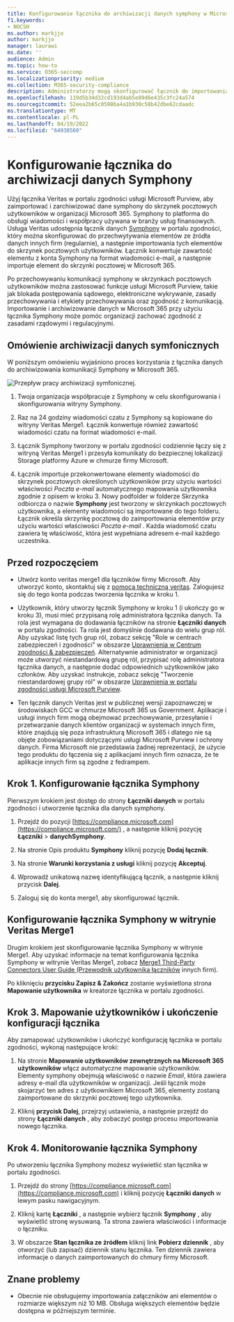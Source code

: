 ```yaml
---
title: Konfigurowanie łącznika do archiwizacji danych symphony w Microsoft 365
f1.keywords:
- NOCSH
ms.author: markjjo
author: markjjo
manager: laurawi
ms.date: ''
audience: Admin
ms.topic: how-to
ms.service: O365-seccomp
ms.localizationpriority: medium
ms.collection: M365-security-compliance
description: Administratorzy mogą skonfigurować łącznik do importowania i archiwizowania danych z veritas symphony do Microsoft 365. Ten łącznik umożliwia archiwizowanie danych ze źródeł danych innych firm w Microsoft 365. Po zarchiwizowania tych danych można zarządzać danymi innych firm za pomocą funkcji zgodności, takich jak blokada prawna, wyszukiwanie zawartości i zasady przechowywania.
ms.openlocfilehash: 119d5b34d32cd193d4ab5e89d6e435c3fc24a574
ms.sourcegitcommit: 52eea2b65c0598ba4a1b930c58b42dbe62cdaadc
ms.translationtype: MT
ms.contentlocale: pl-PL
ms.lasthandoff: 04/19/2022
ms.locfileid: "64938560"
---
```

# <a name="set-up-a-connector-to-archive-symphony-data"></a>Konfigurowanie łącznika do archiwizacji danych Symphony

Użyj łącznika Veritas w portalu zgodności usługi Microsoft Purview, aby zaimportować i zarchiwizować dane symphony do skrzynek pocztowych użytkowników w organizacji Microsoft 365. Symphony to platforma do obsługi wiadomości i współpracy używana w branży usług finansowych. Usługa Veritas udostępnia łącznik danych [Symphony](https://globanet.com/symphony) w portalu zgodności, który można skonfigurować do przechwytywania elementów ze źródła danych innych firm (regularnie), a następnie importowania tych elementów do skrzynek pocztowych użytkowników. Łącznik konwertuje zawartość elementu z konta Symphony na format wiadomości e-mail, a następnie importuje element do skrzynki pocztowej w Microsoft 365.

Po przechowywaniu komunikacji symphony w skrzynkach pocztowych użytkowników można zastosować funkcje usługi Microsoft Purview, takie jak blokada postępowania sądowego, elektroniczne wykrywanie, zasady przechowywania i etykiety przechowywania oraz zgodność z komunikacją. Importowanie i archiwizowanie danych w Microsoft 365 przy użyciu łącznika Symphony może pomóc organizacji zachować zgodność z zasadami rządowymi i regulacyjnymi.

## <a name="overview-of-archiving-symphony-data"></a>Omówienie archiwizacji danych symfonicznych

W poniższym omówieniu wyjaśniono proces korzystania z łącznika danych do archiwizowania komunikacji Symphony w Microsoft 365.

![Przepływ pracy archiwizacji symfonicznej.](../media/SymphonyConnectorWorkflow.png)

1. Twoja organizacja współpracuje z Symphony w celu skonfigurowania i skonfigurowania witryny Symphony.

2. Raz na 24 godziny wiadomości czatu z Symphony są kopiowane do witryny Veritas Merge1. Łącznik konwertuje również zawartość wiadomości czatu na format wiadomości e-mail.

3. Łącznik Symphony tworzony w portalu zgodności codziennie łączy się z witryną Veritas Merge1 i przesyła komunikaty do bezpiecznej lokalizacji Storage platformy Azure w chmurze firmy Microsoft.

4. Łącznik importuje przekonwertowane elementy wiadomości do skrzynek pocztowych określonych użytkowników przy użyciu wartości właściwości *Poczta e-mail* automatycznego mapowania użytkownika zgodnie z opisem w kroku 3. Nowy podfolder w folderze Skrzynka odbiorcza o nazwie **Symphony** jest tworzony w skrzynkach pocztowych użytkownika, a elementy wiadomości są importowane do tego folderu. Łącznik określa skrzynkę pocztową do zaimportowania elementów przy użyciu wartości właściwości *Poczta e-mail* . Każda wiadomość czatu zawiera tę właściwość, która jest wypełniana adresem e-mail każdego uczestnika.

## <a name="before-you-begin"></a>Przed rozpoczęciem

- Utwórz konto veritas merge1 dla łączników firmy Microsoft. Aby utworzyć konto, skontaktuj się z [pomocą techniczną veritas](https://globanet.com/ms-connectors-contact). Zalogujesz się do tego konta podczas tworzenia łącznika w kroku 1.

- Użytkownik, który utworzy łącznik Symphony w kroku 1 (i ukończy go w kroku 3), musi mieć przypisaną rolę administratora łącznika danych. Ta rola jest wymagana do dodawania łączników na stronie **Łączniki danych** w portalu zgodności. Ta rola jest domyślnie dodawana do wielu grup ról. Aby uzyskać listę tych grup ról, zobacz sekcję "Role w centrach zabezpieczeń i zgodności" w obszarze [Uprawnienia w Centrum zgodności & zabezpieczeń](../security/office-365-security/permissions-in-the-security-and-compliance-center.md#roles-in-the-security--compliance-center). Alternatywnie administrator w organizacji może utworzyć niestandardową grupę ról, przypisać rolę administratora łącznika danych, a następnie dodać odpowiednich użytkowników jako członków. Aby uzyskać instrukcje, zobacz sekcję "Tworzenie niestandardowej grupy ról" w obszarze [Uprawnienia w portalu zgodności usługi Microsoft Purview](microsoft-365-compliance-center-permissions.md#create-a-custom-role-group).

- Ten łącznik danych Veritas jest w publicznej wersji zapoznawczej w środowiskach GCC w chmurze Microsoft 365 us Government. Aplikacje i usługi innych firm mogą obejmować przechowywanie, przesyłanie i przetwarzanie danych klientów organizacji w systemach innych firm, które znajdują się poza infrastrukturą Microsoft 365 i dlatego nie są objęte zobowiązaniami dotyczącymi usługi Microsoft Purview i ochrony danych. Firma Microsoft nie przedstawia żadnej reprezentacji, że użycie tego produktu do łączenia się z aplikacjami innych firm oznacza, że te aplikacje innych firm są zgodne z fedrampem.

## <a name="step-1-set-up-the-symphony-connector"></a>Krok 1. Konfigurowanie łącznika Symphony

Pierwszym krokiem jest dostęp do strony **Łączniki danych** w portalu zgodności i utworzenie łącznika dla danych symphony.

1. Przejdź do pozycji [https://compliance.microsoft.com](https://compliance.microsoft.com/) , a następnie kliknij pozycję **Łączniki** >  **danychSymphony**.

2. Na stronie Opis produktu **Symphony** kliknij pozycję **Dodaj łącznik**.

3. Na stronie **Warunki korzystania z usługi** kliknij pozycję **Akceptuj**.

4. Wprowadź unikatową nazwę identyfikującą łącznik, a następnie kliknij przycisk **Dalej**.

5. Zaloguj się do konta merge1, aby skonfigurować łącznik.

## <a name="configure-the-symphony-connector-on-the-veritas-merge1-site"></a>Konfigurowanie łącznika Symphony w witrynie Veritas Merge1

Drugim krokiem jest skonfigurowanie łącznika Symphony w witrynie Merge1. Aby uzyskać informacje na temat konfigurowania łącznika Symphony w witrynie Veritas Merge1, zobacz [Merge1 Third-Party Connectors User Guide (Przewodnik użytkownika łączników](https://docs.ms.merge1.globanetportal.com/Merge1%20Third-Party%20Connectors%20Symphony%20User%20Guide%20.pdf) innych firm).

Po kliknięciu **przycisku Zapisz & Zakończ** zostanie wyświetlona strona **Mapowanie użytkownika** w kreatorze łącznika w portalu zgodności.

## <a name="step-3-map-users-and-complete-the-connector-setup"></a>Krok 3. Mapowanie użytkowników i ukończenie konfiguracji łącznika

Aby zamapować użytkowników i ukończyć konfigurację łącznika w portalu zgodności, wykonaj następujące kroki:

1. Na stronie **Mapowanie użytkowników zewnętrznych na Microsoft 365 użytkowników** włącz automatyczne mapowanie użytkowników. Elementy symphony obejmują właściwość o nazwie *Email*, która zawiera adresy e-mail dla użytkowników w organizacji. Jeśli łącznik może skojarzyć ten adres z użytkownikiem Microsoft 365, elementy zostaną zaimportowane do skrzynki pocztowej tego użytkownika.

2. Kliknij **przycisk Dalej**, przejrzyj ustawienia, a następnie przejdź do strony **Łączniki danych** , aby zobaczyć postęp procesu importowania nowego łącznika.

## <a name="step-4-monitor-the-symphony-connector"></a>Krok 4. Monitorowanie łącznika Symphony

Po utworzeniu łącznika Symphony możesz wyświetlić stan łącznika w portalu zgodności.

1. Przejdź do strony [https://compliance.microsoft.com](https://compliance.microsoft.com) i kliknij pozycję **Łączniki danych** w lewym pasku nawigacyjnym.

2. Kliknij kartę **Łączniki** , a następnie wybierz łącznik **Symphony** , aby wyświetlić stronę wysuwaną. Ta strona zawiera właściwości i informacje o łączniku.

3. W obszarze **Stan łącznika ze źródłem** kliknij link **Pobierz dziennik** , aby otworzyć (lub zapisać) dziennik stanu łącznika. Ten dziennik zawiera informacje o danych zaimportowanych do chmury firmy Microsoft.

## <a name="known-issues"></a>Znane problemy

- Obecnie nie obsługujemy importowania załączników ani elementów o rozmiarze większym niż 10 MB. Obsługa większych elementów będzie dostępna w późniejszym terminie.
